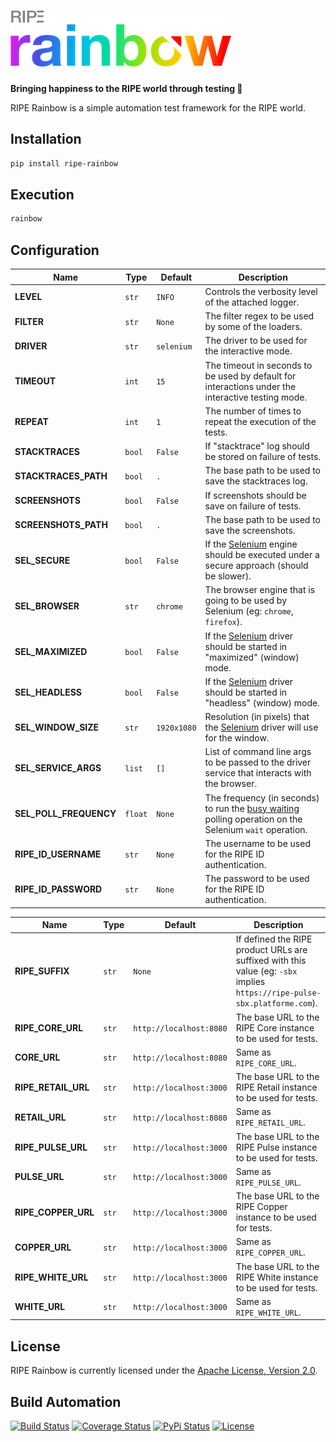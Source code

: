 # [![RIPE Rainbow](res/logo.png)](https://tech.platforme.com)

**Bringing happiness to the RIPE world through testing 🌈**

RIPE Rainbow is a simple automation test framework for the RIPE world.

## Installation

```bash
pip install ripe-rainbow
```

## Execution

```bash
rainbow
```

## Configuration

| Name | Type | Default | Description |
| ----- | ----- | ----- | ----- |
| **LEVEL** | `str` | `INFO` | Controls the verbosity level of the attached logger. |
| **FILTER** | `str` | `None` | The filter regex to be used by some of the loaders. |
| **DRIVER** | `str` | `selenium` | The driver to be used for the interactive mode. |
| **TIMEOUT** | `int` | `15` | The timeout in seconds to be used by default for interactions under the interactive testing mode. |
| **REPEAT** | `int` | `1` | The number of times to repeat the execution of the tests. |
| **STACKTRACES** | `bool` | `False` | If "stacktrace" log should be stored on failure of tests. |
| **STACKTRACES_PATH** | `bool` | `.` | The base path to be used to save the stacktraces log. |
| **SCREENSHOTS** | `bool` | `False` | If screenshots should be save on failure of tests. |
| **SCREENSHOTS_PATH** | `bool` | `.` | The base path to be used to save the screenshots. |
| **SEL_SECURE** | `bool` | `False` | If the [Selenium](https://www.seleniumhq.org) engine should be executed under a secure approach (should be slower). |
| **SEL_BROWSER** | `str` | `chrome` | The browser engine that is going to be used by Selenium (eg: `chrome`, `firefox`). |
| **SEL_MAXIMIZED** | `bool` | `False` | If the [Selenium](https://www.seleniumhq.org) driver should be started in "maximized" (window) mode. |
| **SEL_HEADLESS** | `bool` | `False` | If the [Selenium](https://www.seleniumhq.org) driver should be started in "headless" (window) mode. |
| **SEL_WINDOW_SIZE** | `str` | `1920x1080` | Resolution (in pixels) that the [Selenium](https://www.seleniumhq.org) driver will use for the window. |
| **SEL_SERVICE_ARGS** | `list` | `[]` | List of command line args to be passed to the driver service that interacts with the browser. |
| **SEL_POLL_FREQUENCY** | `float` | `None` | The frequency (in seconds) to run the [busy waiting](https://en.wikipedia.org/wiki/Busy_waiting) polling operation on the Selenium `wait` operation. |
| **RIPE_ID_USERNAME** | `str` | `None` | The username to be used for the RIPE ID authentication. |
| **RIPE_ID_PASSWORD** | `str` | `None` | The password to be used for the RIPE ID authentication. |

| Name | Type | Default |  Description |
| ----- | ----- | ----- | ----- |
| **RIPE_SUFFIX** | `str` | `None` | If defined the RIPE product URLs are suffixed with this value (eg: `-sbx` implies `https://ripe-pulse-sbx.platforme.com`). |
| **RIPE_CORE_URL** | `str` | `http://localhost:8080` | The base URL to the RIPE Core instance to be used for tests. |
| **CORE_URL** | `str` | `http://localhost:8080` | Same as `RIPE_CORE_URL`. |
| **RIPE_RETAIL_URL** | `str` | `http://localhost:3000` | The base URL to the RIPE Retail instance to be used for tests. |
| **RETAIL_URL** | `str` | `http://localhost:8080` | Same as `RIPE_RETAIL_URL`. |
| **RIPE_PULSE_URL** | `str` | `http://localhost:3000` | The base URL to the RIPE Pulse instance to be used for tests. |
| **PULSE_URL** | `str` | `http://localhost:3000` | Same as `RIPE_PULSE_URL`. |
| **RIPE_COPPER_URL** | `str` | `http://localhost:3000` | The base URL to the RIPE Copper instance to be used for tests. |
| **COPPER_URL** | `str` | `http://localhost:3000` | Same as `RIPE_COPPER_URL`. |
| **RIPE_WHITE_URL** | `str` | `http://localhost:3000` | The base URL to the RIPE White instance to be used for tests. |
| **WHITE_URL** | `str` | `http://localhost:3000` | Same as `RIPE_WHITE_URL`. |

## License

RIPE Rainbow is currently licensed under the [Apache License, Version 2.0](http://www.apache.org/licenses/).

## Build Automation

[![Build Status](https://travis-ci.org/ripe-tech/ripe-rainbow.svg?branch=master)](https://travis-ci.org/ripe-tech/ripe-rainbow)
[![Coverage Status](https://coveralls.io/repos/ripe-tech/ripe-rainbow/badge.svg?branch=master)](https://coveralls.io/r/ripe-tech/ripe-rainbow?branch=master)
[![PyPi Status](https://img.shields.io/pypi/v/ripe-rainbow.svg)](https://pypi.python.org/pypi/ripe-rainbow)
[![License](https://img.shields.io/badge/license-Apache%202.0-blue.svg)](https://www.apache.org/licenses/)
